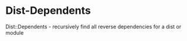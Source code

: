 # Dist-Dependents
Dist::Dependents - recursively find all reverse dependencies for a dist or module
